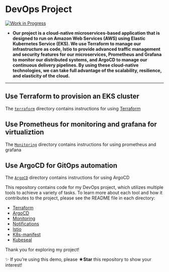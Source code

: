  # DevOps Project 

[![Work in Progress](https://img.shields.io/badge/status-work%20in%20progress-yellow)](https://example.com)

- **Our project is a cloud-native microservices-based application that is designed to run on Amazon Web Services (AWS) using Elastic Kubernetes Service (EKS). We use Terraform to manage our infrastructure as code, Istio to provide advanced traffic management and security features for our microservices, Prometheus and Grafana to monitor our distributed systems, and ArgoCD to manage our continuous delivery pipelines. By using these cloud-native technologies, we can take full advantage of the scalability, resilience, and elasticity of the cloud.**
______

## Use Terraform to provision an EKS cluster

The [`terraform`](./Terraform) directory contains instructions for using [Terraform](https://www.terraform.io/intro) 

## Use Prometheus for monitoring and grafana for virtualiztion

The [`Monitoring`](./Monitoring) directory contains instructions for using prometheus and grafana

## Use ArgoCD for GitOps automation 

The [`ArgoCD`](./ArgoCD) directory contains instructions for using ArgoCD



This repository contains code for my DevOps project, which utilizes multiple tools to achieve a variety of tasks. To learn more about each tool and how it contributes to the project, please see the README file in each directory:

- [Terraform](./Terraform/README.md)
- [ArgoCD](./ArgoCD/README.md)
- [Monitoring](./Monitoring/README.md)
- [Notifications](./Monitoring/notifications/README.md)
- [Istio](./Istio%20manifests/README.md)
- [K8s-manifest](./kubernetes/README.md)
- [Kubeseal]()



Thank you for exploring my project!


✨ If you’re using this demo, please **★Star** this repository to show your interest!
